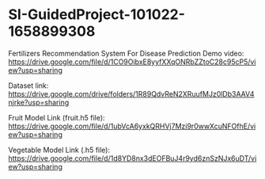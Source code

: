# SI-GuidedProject-101022-1658899308
Fertilizers Recommendation System For Disease Prediction
Demo video: https://drive.google.com/file/d/1CO9OibxE8yyfXXqONRbZZtoC28c95cP5/view?usp=sharing

Dataset link: https://drive.google.com/drive/folders/1R89QdvReN2XRuufMJz0lDb3AAV4njrke?usp=sharing

Fruit Model Link (fruit.h5 file): https://drive.google.com/file/d/1ubVcA6yxkQRHVj7Mzi9r0wwXcuNFOfhE/view?usp=sharing

Vegetable Model Link (.h5 file): https://drive.google.com/file/d/1d8YD8nx3dEOFBuJ4r9yd6znSzNJx6uDT/view?usp=sharing

